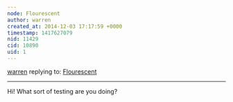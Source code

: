 ```yaml
---
node: Flourescent
author: warren
created_at: 2014-12-03 17:17:59 +0000
timestamp: 1417627079
nid: 11429
cid: 10890
uid: 1
---
```




[warren](../profile/warren) replying to: [Flourescent](../notes/Leneee/12-03-2014/flourescent)

----
Hi! What sort of testing are you doing? 